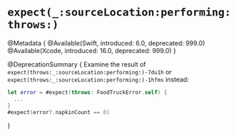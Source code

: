 # ``expect(_:sourceLocation:performing:throws:)``

<!--
This source file is part of the Swift.org open source project

Copyright (c) 2024 Apple Inc. and the Swift project authors
Licensed under Apache License v2.0 with Runtime Library Exception

See https://swift.org/LICENSE.txt for license information
See https://swift.org/CONTRIBUTORS.txt for Swift project authors
-->

@Metadata {
  @Available(Swift, introduced: 6.0, deprecated: 999.0)
  @Available(Xcode, introduced: 16.0, deprecated: 999.0)
}

@DeprecationSummary {
  Examine the result of ``expect(throws:_:sourceLocation:performing:)-7du1h`` or
  ``expect(throws:_:sourceLocation:performing:)-1hfms`` instead:
  
  ```swift
  let error = #expect(throws: FoodTruckError.self) {
    ...
  }
  #expect(error?.napkinCount == 0)
  ```
}
